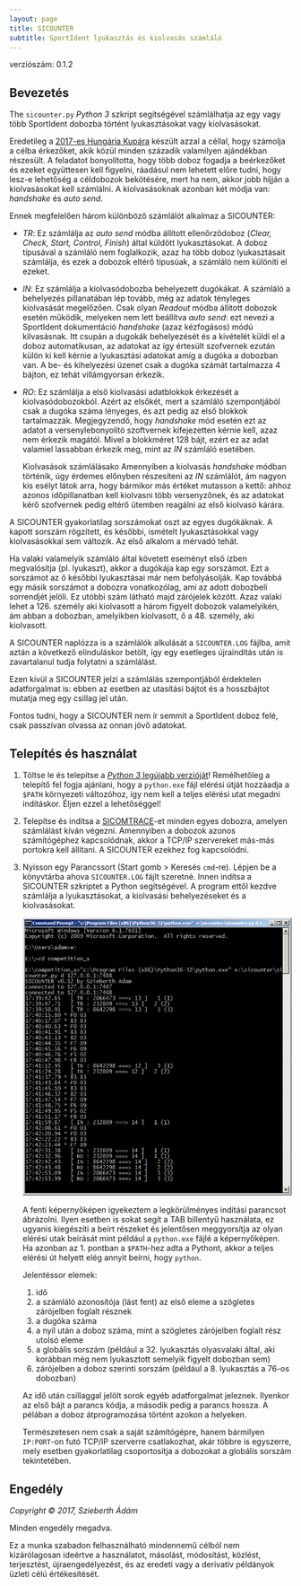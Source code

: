 ```yaml
---
layout: page
title: SICOUNTER
subtitle: SportIdent lyukasztás és kiolvasás számláló
---
```


verziószám: 0.1.2


Bevezetés
---------

The `sicounter.py` _Python 3_ szkript segítségével számlálhatja az egy vagy több SportIdent dobozba történt lyukasztásokat vagy kiolvasásokat.

Eredetileg a [2017-es Hungária Kupára](http://adatbank.mtfsz.hu/esemeny/show/esemeny_id/6363) készült azzal a céllal, hogy számolja a célba érkezőket, akik közül minden századik valamilyen ajándékban részesült.
A feladatot bonyolította, hogy több doboz fogadja a beérkezőket és ezeket együttesen kell figyelni, ráadásul nem lehetett előre tudni, hogy lesz-e lehetőség a céldobozok bekötésére, mert ha nem, akkor jobb híjján a kiolvasásokat kell számlálni.
A kiolvasásoknak azonban két módja van: _handshake_ és _auto send_.

Ennek megfelelően három különböző számlálót alkalmaz a SICOUNTER:

* _TR_:
  Ez számlálja az _auto send_ módba állított ellenőrződoboz (_Clear, Check, Start, Control, Finish_) által küldött lyukasztásokat.
  A doboz típusával a számláló nem foglalkozik, azaz ha több doboz lyukasztásait számlálja, és ezek a dobozok eltérő típusúak, a számláló nem különíti el ezeket.

* _IN_:
  Ez számlálja a kiolvasódobozba behelyezett dugókákat.
  A számláló a behelyezés pillanatában lép tovább, még az adatok tényleges kiolvasását megelőzően.
  Csak olyan _Readout_ módba állított dobozok esetén működik, melyeken nem lett beállítva _auto send_: ezt nevezi a SportIdent dokumentáció _handshake_ (azaz kézfogásos) módú kilvasásnak.
  Itt csupán a dugokák behelyezését és a kivételét küldi el a doboz automatikusan, az adatokat az így értesült szofvernek ezután külön ki kell kérnie a lyukasztási adatokat amíg a dugóka a dobozban van.
  A be- és kihelyezési üzenet csak a dugóka számát tartalmazza 4 bájton, ez tehát villámgyorsan érkezik.

* _RO_:
  Ez számlálja a első kiolvasási adatblokkok érkezését a kiolvasódobozokból.
  Azért az elsőkét, mert a számláló szempontjából csak a dugóka száma lényeges, és azt pedig az első blokkok tartalmazzák.
  Megjegyzendő, hogy _handshake_ mód esetén ezt az adatot a versenylebonyolító szoftvernek kifejezetten kérnie kell, azaz nem érkezik magától. 
  Mivel a blokkméret 128 bájt, ezért ez az adat valamiel lassabban érkezik meg, mint az _IN_ számláló esetében.

  Kiolvasások számlálásako
  Amennyiben a kiolvasás _handshake_ módban történik, úgy érdemes előnyben részesíteni az _IN_ számlálót, ám nagyon kis esélyt látok arra, hogy bármikor más értéket mutasson a kettő: ahhoz azonos időpillanatban kell kiolvasni több versenyzőnek, és az adatokat kérő szofvernek pedig eltérő ütemben reagálni az első kiolvasó kárára.

A SICOUNTER gyakorlatilag sorszámokat oszt az egyes dugókáknak.
A kapott sorszám rögzített, és későbbi, ismételt lyukasztásokkal vagy kiolvasásokkal sem változik.
Az első alkalom a mérvadó tehát.

Ha valaki valamelyik számláló által követett eseményt első ízben megvalósítja (pl. lyukaszt), akkor a dugókája kap egy sorszámot.
Ezt a sorszámot az ő későbbi lyukasztásai már nem befolyásolják.
Kap továbbá egy másik sorszámot a dobozra vonatkozólag, ami az adott dobozbeli sorrendjét jelöli.
Ez utóbbi szám látható majd zárójelek között.
Azaz valaki lehet a 126. személy aki kiolvasott a három figyelt dobozok valamelyikén, ám abban a dobozban, amelyikben kiolvasott, ő a 48. személy, aki kiolvasott.

A SICOUNTER naplózza is a számlálók alkulását a `SICOUNTER.LOG` fájlba, amit aztán a következő elinduláskor betölt, így egy esetleges újraindítás után is zavartalanul tudja folytatni a számlálást.

Ezen kívül a SICOUNTER jelzi a számlálás szempontjából érdektelen adatforgalmat is: ebben az esetben az utasítási bájtot és a hosszbájtot mutatja meg egy csillag jel után.

Fontos tudni, hogy a SICOUNTER nem ír semmit a SportIdent doboz felé, csak passzívan olvassa az onnan jövő adatokat.


Telepítés és használat
----------------------

1. Töltse le és telepítse a [_Python 3_ legújabb verzióját](https://www.python.org/downloads/)!
   Remélhetőleg a telepítő fel fogja ajánlani, hogy a `python.exe` fájl elérési útját hozzáadja a `$PATH` környezeti változóhoz, így nem kell a teljes elérési utat megadni indításkor.
   Éljen ezzel a lehetőséggel!

2. Telepítse és indítsa a [SICOMTRACE]-et minden egyes dobozra, amelyen számlálást kíván végezni.
   Amennyiben a dobozok azonos számítógéphez kapcsolódnak, akkor a TCP/IP szervereket más-más portokra kell állítani.
   A SICOUNTER ezekhez fog kapcsolódni.

3. Nyisson egy Parancssort (Start gomb > Keresés `cmd`-re).
   Lépjen be a könyvtárba ahova `SICOUNTER.LOG` fájlt szeretné.
   Innen indítsa a SICOUNTER szkriptet a Python segítségével.
   A program ettől kezdve számlálja a lyukasztásokat, a kiolvasási behelyezéseket és a kiolvasásokat.
   
   ![SICOUNTER szkript parancssorból](https://raw.githubusercontent.com/tajfutas/sicounter/gh-pages-shared/screenshots/cmd.png)

   A fenti képernyőképen igyekeztem a legkörülményes indítási parancsot ábrázolni.
   Ilyen esetben is sokat segít a TAB billentyű használata, ez ugyanis kiegészíti a beírt részeket és jelentősen meggyorsítja az olyan elérési utak beírását mint például a `python.exe` fájlé a képernyőképen.
   Ha azonban az 1. pontban a `$PATH`-hez adta a Pythont, akkor a teljes elérési út helyett elég annyit beírni, hogy `python`.

   Jelentéssor elemek:
   1. idő
   2. a számláló azonosítója (lást fent) az első eleme a szögletes zárójelben foglalt résznek
   3. a dugóka száma
   4. a nyíl után a doboz száma, mint a szögletes zárójelben foglalt rész utolsó eleme
   5. a globális sorszám (például a 32. lyukasztás olyasvalaki által, aki korábban még nem lyukasztott semelyik figyelt dobozban sem)
   6. zárójelben a doboz szerinti sorszám (például a 8. lyukasztás a 76-os dobozban)

   Az idő után csillaggal jelölt sorok egyéb adatforgalmat jeleznek.
   Ilyenkor az első bájt a parancs kódja, a második pedig a parancs hossza.
   A pélában a doboz átprogramozása történt azokon a helyeken.

   Természetesen nem csak a saját számítógépre, hanem bármilyen `IP:PORT`-on futó TCP/IP szerverre csatlakozhat, akár többre is egyszerre, mely esetben gyakorlatilag csoportosítja a dobozokat a globális sorszám tekintetében.


Engedély
--------

_Copyright © 2017, Szieberth Ádám_

Minden engedély megadva.

Ez a munka szabadon felhasználható mindennemű célból nem kizárólagosan ideértve a használatot, másolást, módosítást, közlést, terjesztést, újraengedélyezést, és az eredeti vagy a derivatív példányok üzleti célú értékesítését.


[SICOMTRACE]: http://tajfutas.github.io/sicomtrace
